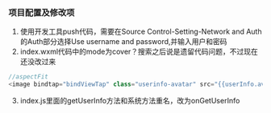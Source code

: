 ### 项目配置及修改项
1. 使用开发工具push代码，需要在Source Control-Setting-Network and Auth的Auth部分选择Use username and password,并输入用户和密码
2. index.wxml代码中的mode为cover？搜索之后说是遗留代码问题，不过现在还没改过来
```js
//aspectFit
<image bindtap="bindViewTap" class="userinfo-avatar" src="{{userInfo.avatarUrl}}" mode="aspectFit"></image>
``` 
3. index.js里面的getUserInfo方法和系统方法重名，改为onGetUserInfo
